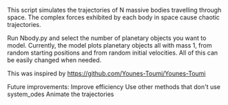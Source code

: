 This script simulates the trajectories of N massive bodies travelling through space. The complex forces exhibited by each body in space cause chaotic trajectories.

Run Nbody.py and select the number of planetary objects you want to model. 
Currently, the model plots planetary objects all with mass 1, from random starting positions and from random initial velocities. All of this can be easily changed when needed.

This was inspired by https://github.com/Younes-Toumi/Younes-Toumi

Future improvements:
Improve efficiency
Use other methods that don't use system_odes
Animate the trajectories 
